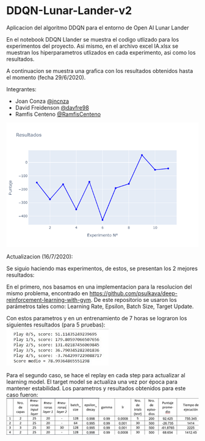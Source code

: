 # DDQN-Lunar-Lander-v2
Aplicacion del algoritmo DDQN para el entorno de Open AI Lunar Lander


En el notebook DDQN Llander se muestra el codigo utlizado para los experimentos del proyecto. Asi mismo, en el archivo excel IA.xlsx se muestran los hiperparametros utlizados en cada experimento, asi como los resultados.

A continuacion se muestra una grafica con los resultados obtenidos hasta el momento (fecha 29/6/2020).

Integrantes:

* Joan Conza  [@jncnza](https://github.com/jncnza/)
* David Freidenson [@davfre98](https://github.com/davfre98)
* Ramfis Centeno  [@RamfisCenteno](https://github.com/RamfisCenteno/)

![img1](img.png)


Actualizacion (16/7/2020):


Se siguio haciendo mas experimentos, de estos, se presentan los 2 mejores resultados:

En el primero, nos basamos en una implementacion para la resolucion del mismo problema, encontrado en https://github.com/psulkava/deep-reinforcement-learning-with-gym. De este repositorio se usaron los parámetros tales como: Learning Rate, Epsilon, Batch Size, Target Update.

Con estos parametros y en un entrenamiento de 7 horas se lograron los siguientes resultados (para 5 pruebas):
![img2](img2.jpeg)

Para el segundo caso, se hace el replay en cada step para actualizar al learning model. El target model se actualiza una vez por época para mantener estabilidad. Los parametros y resultados obtenidos para este caso fueron: 
![img3](img3.jpeg)
